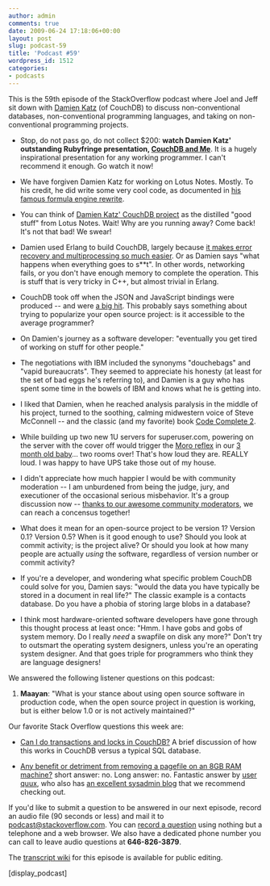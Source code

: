 ```yaml
---
author: admin
comments: true
date: 2009-06-24 17:18:06+00:00
layout: post
slug: podcast-59
title: 'Podcast #59'
wordpress_id: 1512
categories:
- podcasts
---
```


This is the 59th episode of the StackOverflow podcast where Joel and
Jeff sit down with [Damien Katz](http://damienkatz.net/) (of CouchDB) to discuss non-conventional databases, non-conventional programming languages, and taking on non-conventional programming projects.






  * Stop, do not pass go, do not collect $200: **watch Damien Katz' outstanding Rubyfringe presentation, [CouchDB and Me](http://www.infoq.com/presentations/katz-couchdb-and-me)**. It is a hugely inspirational presentation for any working programmer. I can't recommend it enough. Go watch it now!


  * We have forgiven Damien Katz for working on Lotus Notes. Mostly. To his credit, he did write some very cool code, as documented in [his famous formula engine rewrite](http://damienkatz.net/2005/01/formula-engine-rewrite.html).


  * You can think of [Damien Katz' CouchDB project](http://couchdb.apache.org/) as the distilled "good stuff" from Lotus Notes. Wait! Why are you running away? Come back! It's not that bad! We swear!  



  * Damien used Erlang to build CouchDB, largely because [it makes error recovery and multiprocessing so much easier](http://damienkatz.net/2006/06/one_reason_i_ch.html). Or as Damien says "what happens when everything goes to s**t". In other words, networking fails, or you don't have enough memory to complete the operation. This is stuff that is very tricky in C++, but almost trivial in Erlang.


  * CouchDB took off when the JSON and JavaScript bindings were produced -- and were [a big hit](http://damienkatz.net/2007/09/couchdb_strikes.html). This probably says something about trying to popularize your open source project: is it accessible to the average programmer?


  * On Damien's journey as a software developer: "eventually you get tired of working on stuff for other people."   



  * The negotiations with IBM included the synonyms "douchebags" and "vapid bureaucrats". They seemed to appreciate his honesty (at least for the set of bad eggs he's referring to), and Damien is a guy who has spent some time in the bowels of IBM and knows what he is getting into.  



  * I liked that Damien, when he reached analysis paralysis in the middle of his project, turned to the soothing, calming midwestern voice of Steve McConnell -- and the classic (and my favorite) book [Code Complete 2](http://www.amazon.com/exec/obidos/ASIN/0735619670/codinghorror-20).


  * While building up two new 1U servers for superuser.com, powering on the server with the cover off would trigger the [Moro reflex](http://en.wikipedia.org/wiki/Moro_reflex) in our [3 month old baby](http://twitter.com/rockhardawesome)... two rooms over! That's how loud they are. REALLY loud. I was happy to have UPS take those out of my house.


  * I didn't appreciate how much happier I would be with community moderation -- I am unburdened from being the judge, jury, and executioner of the occasional serious misbehavior. It's a group discussion now -- [thanks to our awesome community moderators](http://blog.stackoverflow.com/2009/05/welcome-new-community-moderators/), we can reach a concensus together!


  * What does it mean for an open-source project to be version 1? Version 0.1? Version 0.5? When is it good enough to use? Should you look at commit activity; is the project alive? Or should you look at how many people are actually _using_ the software, regardless of version number or commit activity?


  * If you're a developer, and wondering what specific problem CouchDB could solve for you, Damien says: "would the data you have typically be stored in a document in real life?" The classic example is a contacts database. Do you have a phobia of storing large blobs in a database?


  * I think most hardware-oriented software developers have gone through this thought process at least once: "Hmm. I have gobs and gobs of system memory. Do I really _need_ a swapfile on disk any more?" Don't try to outsmart the operating system designers, unless you're an operating system designer. And that goes triple for programmers who think they are language designers!




We answered the following listener questions on this podcast:






  1. **Maayan**: "What is your stance about using open source software in production code, when the open source project in question is working, but is either below 1.0 or is not actively maintained?"




Our favorite Stack Overflow questions this week are:






  * [Can I do transactions and locks in CouchDB?](http://stackoverflow.com/questions/299723/can-i-do-transactions-and-locks-in-couchdb) A brief discussion of how this works in CouchDB versus a typical SQL database.  



  * [Any benefit or detriment from removing a pagefile on an 8GB RAM machine?](http://serverfault.com/questions/23621/any-benefit-or-detriment-from-removing-a-pagefile-on-an-8gb-ram-machine) short answer: no. Long answer: no. Fantastic answer by [user quux](http://serverfault.com/users/3437/quux), who also has [an excellent sysadmin blog](http://quux.tumblr.com/) that we recommend checking out.  






If you'd like to submit a question to be answered in our next episode, record an audio file (90 seconds or less) and mail it to [podcast@stackoverflow.com](mailto:podcast@stackoverflow.com). You can [record a question](http://blog.stackoverflow.com/index.php/2008/05/recording-podcast-questions-using-your-telephone/) using nothing but a telephone and a web browser. We also have a dedicated phone number you can call to leave audio questions at **646-826-3879**.






The [transcript wiki](https://stackoverflow.fogbugz.com/default.asp?W29065) for this episode is available for public editing.






[display_podcast]




